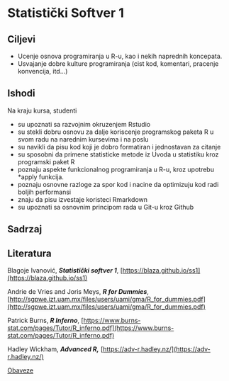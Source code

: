 # Statistički Softver 1

## Ciljevi

- Ucenje osnova programiranja u R-u, kao i nekih naprednih koncepata.
- Usvajanje dobre kulture programiranja (cist kod, komentari, pracenje konvencija, itd...)

## Ishodi

Na kraju kursa, studenti

- su upoznati sa razvojnim okruzenjem Rstudio
- su stekli dobru osnovu za dalje koriscenje programskog paketa R u svom radu na narednim kursevima i na poslu
- su navikli da pisu kod koji je dobro formatiran i jednostavan za citanje
- su sposobni da primene statisticke metode iz Uvoda u statistiku kroz programski paket R
- poznaju aspekte funkcionalnog programiranja u R-u, kroz upotrebu *apply funkcija.
- poznaju osnovne razloge za spor kod i nacine da optimizuju kod radi boljih performansi
- znaju da pisu izvestaje koristeci Rmarkdown
- su upoznati sa osnovnim principom rada u Git-u kroz Github

## Sadrzaj

## Literatura

Blagoje Ivanović, ***Statistički softver 1***, [https://blaza.github.io/ss1](https://blaza.github.io/ss1)

Andrie de Vries and Joris Meys, ***R for Dummies***, [http://sgpwe.izt.uam.mx/files/users/uami/gma/R_for_dummies.pdf](http://sgpwe.izt.uam.mx/files/users/uami/gma/R_for_dummies.pdf)

Patrick Burns, ***R Inferno***, [https://www.burns-stat.com/pages/Tutor/R_inferno.pdf](https://www.burns-stat.com/pages/Tutor/R_inferno.pdf)

Hadley Wickham, ***Advanced R,*** [https://adv-r.hadley.nz/](https://adv-r.hadley.nz/)

[Obaveze](https://www.notion.so/f6146bc9c9644de480f53328039b44f7)
